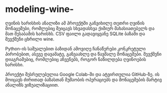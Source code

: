 # modeling-wine-
ღვინის ხარისხის ანალიზი
ამ პროექტში განვიხილე თეთრი ღვინის მონაცემები, რომლებიც შეიცავს სხვადასხვა ქიმიურ მახასიათებელს და მათ შესაბამის ხარისხს. CSV ფაილი გადავიყვანე SQLite ბაზაში და შევქმენი ცხრილი wine.

Python-ის საშუალებით ბაზიდან ამოვიღე ჩანაწერები კონკრეტული პირობებით, ასევე დავამატე, განვაახლე და წავშალე მონაცემები. შევქმენი დიაგრამებიც, რომლებიც აჩვენებს, როგორ ნაწილდება ღვინოების ხარისხი.

პროექტი შესრულებულია Google Colab-ში და ატვირთულია GitHub-ზე. ის მოიცავს ძირითად ბაზასთან მუშაობის ოპერაციებს და მონაცემების მარტივ ანალიზს ვიზუალიზაციით.

